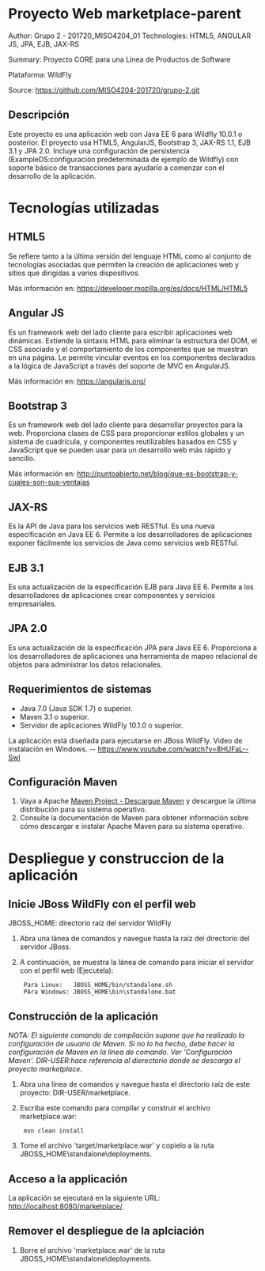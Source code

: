 Proyecto Web marketplace-parent
========================
Author: Grupo 2 - 201720_MISO4204_01
Technologies: HTML5, ANGULAR JS, JPA, EJB, JAX-RS

Summary: Proyecto CORE para una Línea de Productos de Software 

Plataforma: WildFly

Source: https://github.com/MISO4204-201720/grupo-2.git

Descripción
-----------
Este proyecto es una aplicación web con Java EE 6 para Wildfly 10.0.1 o posterior. El proyecto usa HTML5, AngularJS, Bootstrap 3, JAX-RS 1.1, EJB 3.1 y JPA 2.0. Incluye una configuración de persistencia (ExampleDS:configuración predeterminada de ejemplo de Wildfly) con soporte básico de transacciones para ayudarlo a comenzar con el desarrollo de la aplicación.

Tecnologías utilizadas
========================

HTML5
-----
Se refiere tanto a la última versión del lenguaje HTML como al conjunto de tecnologías asociadas que permiten la creación de aplicaciones web y sitios que dirigidas a varios dispositivos.

Más información en: https://developer.mozilla.org/es/docs/HTML/HTML5

Angular JS
----------
Es un framework web del lado cliente para escribir aplicaciones web dinámicas. Extiende la sintaxis HTML para eliminar la estructura del DOM, el CSS asociado y el comportamiento de los componentes que se muestran en una página. Le permite vincular eventos en los componentes declarados a la lógica de JavaScript a través del soporte de MVC en AngularJS.

Más información en: https://angularjs.org/

Bootstrap 3
-----------
Es un framework web del lado cliente para desarrollar proyectos para la web. Proporciona clases de CSS para proporcionar estilos globales y un sistema de cuadrícula, y componentes reutilizables basados en CSS y JavaScript que se pueden usar para un desarrollo web más rápido y sencillo.

Más información en: http://puntoabierto.net/blog/que-es-bootstrap-y-cuales-son-sus-ventajas

JAX-RS
------
Es la API de Java para los servicios web RESTful. Es una nueva especificación en Java EE 6. Permite a los desarrolladores de aplicaciones exponer fácilmente los servicios de Java como servicios web RESTful.


EJB 3.1
-------
Es una actualización de la especificación EJB para Java EE 6. Permite a los desarrolladores de aplicaciones crear componentes y servicios empresariales.

JPA 2.0
-------
Es una actualización de la especificación JPA para Java EE 6. Proporciona a los desarrolladores de aplicaciones una herramienta de mapeo relacional de objetos para administrar los datos relacionales.

Requerimientos de sistemas
--------------------------

 - Java 7.0 (Java SDK 1.7) o superior.
 - Maven 3.1 o superior.
 - Servidor de aplicaciones WildFly 10.1.0 o superior.

La aplicación está diseñada para ejecutarse en JBoss WildFly.
Video de instalación en Windows.
-- https://www.youtube.com/watch?v=8HUFaL--SwI

 
Configuración Maven
-------------------


1. Vaya a Apache [Maven Project - Descargue Maven](http://maven.apache.org/download.cgi)  y descargue la última distribución para su sistema operativo.
2. Consulte la documentación de Maven para obtener información sobre cómo descargar e instalar Apache Maven para su sistema operativo.


Despliegue y construccion de la aplicación
==========================================

Inicie JBoss WildFly con el perfil web
-------------------------
JBOSS_HOME: directorio raíz del servidor WildFly

1. Abra una lánea de comandos y navegue hasta la raíz del directorio del servidor JBoss.
2. A continuación, se muestra la lánea de comando para iniciar el servidor con el perfil web (Ejecutela):

        Para Linux:   JBOSS_HOME/bin/standalone.sh
        PAra Windows: JBOSS_HOME\bin\standalone.bat

 
Construcción de la aplicación
-------------------------

_NOTA: El siguiente comando de compilación supone que ha realizado la configuración de usuario de Maven. Si no lo ha hecho, debe hacer la configuración de Maven en la línea de comando. Ver 'Configuración Maven'._
_DIR-USER:hace referencia al dierectorio donde se descarga el proyecto marketplace._

1. Abra una línea de comandos y navegue hasta el directorio raíz de este proyecto: DIR-USER/marketplace.
2. Escriba este comando para compilar y construir el archivo marketplace.war:

        mvn clean install 

3. Tome el archivo  'target/marketplace.war' y copielo a la ruta JBOSS_HOME\standalone\deployments.
 

Acceso a la applicación
-----------------------

La aplicación se ejecutará en la siguiente URL: <http://localhost:8080/marketplace/>.


Remover el despliegue de la aplciación
--------------------

1. Borre el archivo  'marketplace.war' de la ruta JBOSS_HOME\standalone\deployments.
